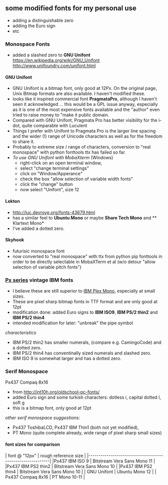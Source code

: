 some modified fonts for my personal use
------------------------------------

- adding a distinguishable zero
- adding the Euro sign
- etc


### Monospace Fonts


- added a slashed zero to **GNU Unifont**
  https://en.wikipedia.org/wiki/GNU_Unifont
  http://www.unifoundry.com/unifont.html
#### GNU Unifont 
- GNU Unifont is a bitmap font, only good at 12Px. On the original page, Unix Bitmap formats are also available. I haven't modified these.
- looks like it inspired commercial font **PragmataPro**, although I haven't seen it acknowledged ... 
  this would be a GPL issue anyway, especially as it is one of the most expensive fonts available
  and the "author" even tried to raise money to "make it public domain.
- Compared with GNU Unifont, Pragmata Pro has better visibility for the i-dot, quite comparable with Luculent
- Things I prefer with Unifont to Pragmata Pro is the larger line spacing and the wider (!) range of Unicode characters
  as well as for the freedom to share it.
- Probably to extreme size / range of characters, conversion to "real monospace" with python fonttools ttx has failed so far.
- *To use GNU Unifont with MobaXterm* (Windows)
  - right-click on an open terminal window, 
  - select "change terminal settings" 
  - click on "Window/Apperance"
  - check the box "allow selection of variable width fonts"
  - click the "change" button
  - now select "Unifont", size 12  
   

#### Lekton
- http://luc.devroye.org/fonts-43679.html
- has a similar feel to **Ubuntu Mono** or maybe **Share Tech Mono** and ** Klartext Mono*
- I've added a dotted zero.
 
#### Skyhook
- futurisic monospace font
- now converted to "real monospace" with ttx from python pip fonttools 
  in order to be directly selectable in MobaXTerm et al (w/o detour "allow selection of variable pitch fonts")

### [Px series](http://int10h.org/oldschool-pc-fonts/) vintage IBM fonts
- I believe these are still superior to [IBM Plex Mono](https://github.com/IBM/plex), especially at small sizes. 
- These are pixel sharp bitmap fonts in TTF format and are only good at 12pt
- modification done: added Euro signs to **IBM ISO9**, **IBM PS/2 thin2** and **IBM PS/2 thin4** 
- intended modification for later: "unbreak" the pipe symbol

*characteristics*
- IBM PS/2 thin2 has smaller numerals, (compare e.g. CamingoCode) and a dotted zero.
- IBM PS/2 thin4 has conventinally sized numerals and slashed zero. 
- IBM ISO 9 is somewhat larger and has a dotted zero.

### Serif Monospace

Px437 Compaq 8x16
- from http://int10h.org/oldschool-pc-fonts/
- added Euro sign and some turkish characters: dotless i, capital dotted I, soft g
- this is a bitmap font, only good at 12pt

*other serif monospace suggestions:* 
- Px437 ToshibaLCD, Px437 IBM Thin1 (both not yet modified), 
- PT Mono (quite complete already, wide range of pixel sharp small sizes)

#### font sizes for comparison

| font @ "12px" 	     | rough reference size         | 
|-----------------------------------------------------------|
|Px437 IBM ISO 9   | Bitstream Vera Sans Mono 11            |
|Px437 IBM PS2 thin2  | Bitstream Vera Sans Mono 10         |
|Px437 IBM PS2 thin4  |  Bitstream Vera Sans Mono 10        |
| GNU Unifont     | Ubuntu Mono 12                          |
| Px437 Compaq 8x16       | PT Mono 10-11                   |
